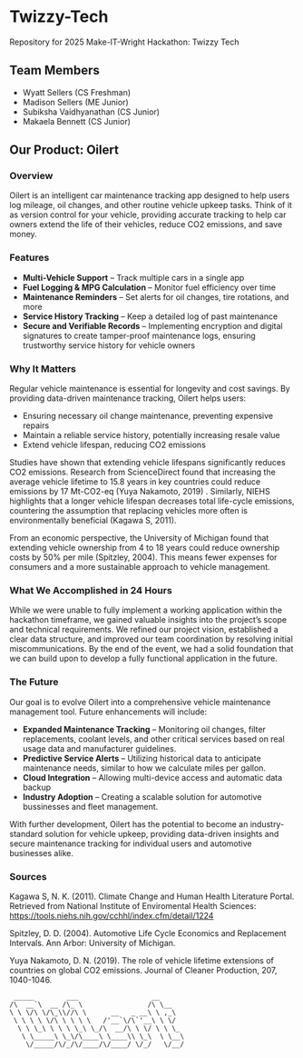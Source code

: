 # Twizzy-Tech
Repository for 2025 Make-IT-Wright Hackathon: Twizzy Tech

## Team Members
  - Wyatt Sellers (CS Freshman)
  - Madison Sellers (ME Junior)
  - Subiksha Vaidhyanathan (CS Junior)
  - Makaela Bennett (CS Junior)

## Our Product: Oilert
### Overview
Oilert is an intelligent car maintenance tracking app designed to help users log mileage, oil changes, and other routine vehicle upkeep tasks. Think of it as version control for your vehicle, providing accurate tracking to help car owners extend the life of their vehicles, reduce CO2 emissions, and save money.

### Features
  - **Multi-Vehicle Support** – Track multiple cars in a single app
  - **Fuel Logging & MPG Calculation** – Monitor fuel efficiency over time
  - **Maintenance Reminders** – Set alerts for oil changes, tire rotations, and more
  - **Service History Tracking** – Keep a detailed log of past maintenance
  - **Secure and Verifiable Records** – Implementing encryption and digital signatures to create tamper-proof maintenance logs, ensuring trustworthy service history for vehicle owners

### Why It Matters
Regular vehicle maintenance is essential for longevity and cost savings. By providing data-driven maintenance tracking, Oilert helps users:
  - Ensuring necessary oil change maintenance, preventing expensive repairs
  - Maintain a reliable service history, potentially increasing resale value
  - Extend vehicle lifespan, reducing CO2 emissions

Studies have shown that extending vehicle lifespans significantly reduces CO2 emissions.
Research from ScienceDirect found that increasing the average vehicle lifetime to 15.8 years in key countries could reduce emissions by 17 Mt-CO2-eq (Yuya Nakamoto, 2019) . Similarly, NIEHS highlights that a longer vehicle lifespan decreases total life-cycle emissions, countering the assumption that replacing vehicles more often is environmentally beneficial (Kagawa S, 2011).

From an economic perspective, the University of Michigan found that extending vehicle
ownership from 4 to 18 years could reduce ownership costs by 50% per mile (Spitzley, 2004). This means fewer expenses for consumers and a more sustainable approach
to vehicle management.

### What We Accomplished in 24 Hours
While we were unable to fully implement a working application within the hackathon timeframe, we gained valuable insights into the project’s scope and technical requirements. We refined our project vision, established a clear data structure, and improved our team coordination by resolving initial miscommunications. By the end of the event, we had a solid foundation that we can build upon to develop a fully functional application in the future.

### The Future
Our goal is to evolve Oilert into a comprehensive vehicle maintenance management tool. Future enhancements will include:
  - **Expanded Maintenance Tracking** – Monitoring oil changes, filter replacements, coolant levels, and other critical services based on real usage data and manufacturer guidelines.
  - **Predictive Service Alerts** – Utilizing historical data to anticipate maintenance needs, similar to how we calculate miles per gallon.
  - **Cloud Integration** – Allowing multi-device access and automatic data backup
  - **Industry Adoption** – Creating a scalable solution for automotive bussinesses and fleet management.

With further development, Oilert has the potential to become an industry-standard solution for vehicle upkeep, providing data-driven insights and secure maintenance tracking for individual users and automotive businesses alike.

### Sources
Kagawa S, N. K. (2011). Climate Change and Human Health Literature Portal. Retrieved from National Institute of Enviromental Health Sciences: https://tools.niehs.nih.gov/cchhl/index.cfm/detail/1224

Spitzley, D. D. (2004). Automotive Life Cycle Economics and Replacement Intervals. Ann Arbor: University of Michigan.

Yuya Nakamoto, D. N. (2019). The role of vehicle lifetime extensions of countries on global CO2 emissions. Journal of Cleaner Production, 207, 1040-1046.

```
 _____        ___                  __      
/\  __`\  __ /\_ \                /\ \__   
\ \ \/\ \/\_\\//\ \      __   _ __\ \ ,_\  
 \ \ \ \ \/\ \ \ \ \   /'__`\/\`'__\ \ \/  
  \ \ \_\ \ \ \ \_\ \_/\  __/\ \ \/ \ \ \_ 
   \ \_____\ \_\/\____\ \____\\ \_\  \ \__\
    \/_____/\/_/\/____/\/____/ \/_/   \/__/

```

